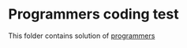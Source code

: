# Programmers coding test

This folder contains solution of [programmers](https://programmers.co.kr/learn/challenges)
